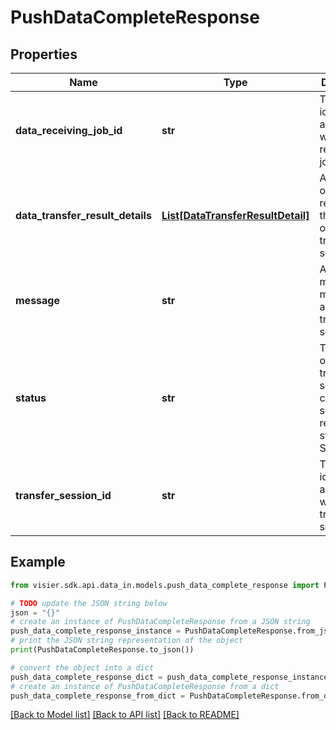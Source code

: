 # PushDataCompleteResponse


## Properties

Name | Type | Description | Notes
------------ | ------------- | ------------- | -------------
**data_receiving_job_id** | **str** | The unique identifier associated with the receiving job. | [optional] 
**data_transfer_result_details** | [**List[DataTransferResultDetail]**](DataTransferResultDetail.md) | A list of objects representing the results of the transfer session. | [optional] 
**message** | **str** | A meaningful message about the transfer session. | [optional] 
**status** | **str** | The status of the transfer session. A completed session returns the status SUCCEED. | [optional] 
**transfer_session_id** | **str** | The unique identifier associated with the transfer session. | [optional] 

## Example

```python
from visier.sdk.api.data_in.models.push_data_complete_response import PushDataCompleteResponse

# TODO update the JSON string below
json = "{}"
# create an instance of PushDataCompleteResponse from a JSON string
push_data_complete_response_instance = PushDataCompleteResponse.from_json(json)
# print the JSON string representation of the object
print(PushDataCompleteResponse.to_json())

# convert the object into a dict
push_data_complete_response_dict = push_data_complete_response_instance.to_dict()
# create an instance of PushDataCompleteResponse from a dict
push_data_complete_response_from_dict = PushDataCompleteResponse.from_dict(push_data_complete_response_dict)
```
[[Back to Model list]](../README.md#documentation-for-models) [[Back to API list]](../README.md#documentation-for-api-endpoints) [[Back to README]](../README.md)


